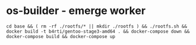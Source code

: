 # os-builder - emerge worker

```
cd base && ( rm -rf ./rootfs/* || mkdir ./rootfs ) && ./rootfs.sh && docker build -t b4rti/gentoo-stage3-amd64 . && docker-compose down && docker-compose build && docker-compose up
```
